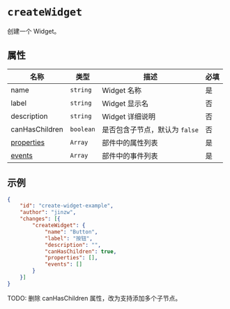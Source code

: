 # `createWidget`

创建一个 Widget。

## 属性

| 名称                          | 类型      | 描述                           | 必填 |
| ----------------------------- | --------- | ------------------------------ | ---- |
| name                          | `string`  | Widget 名称                    | 是   |
| label                         | `string`  | Widget 显示名                  | 否   |
| description                   | `string`  | Widget 详细说明                | 否   |
| canHasChildren                | `boolean` | 是否包含子节点，默认为 `false` | 否   |
| [properties](./properties.md) | `Array`   | 部件中的属性列表               | 是   |
| [events](./events.md)         | `Array`   | 部件中的事件列表               | 是   |

## 示例

```json
{
    "id": "create-widget-example",
    "author": "jinzw",
    "changes": [{
        "createWidget": {
            "name": "Button",
            "label": "按钮",
            "description": "",
            "canHasChildren": true,
            "properties": [],
            "events": []
        }
    }]
}
```

TODO: 删除 canHasChildren 属性，改为支持添加多个子节点。